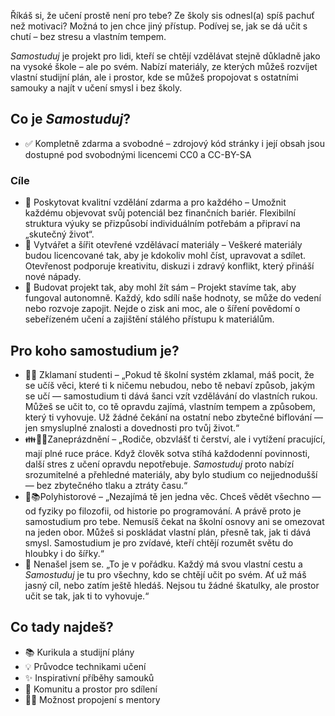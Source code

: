 ---
---

Říkáš si, že učení prostě není pro tebe? Ze školy sis odnesl(a) spíš pachuť než motivaci? Možná to jen chce jiný přístup. Podívej se, jak se dá učit s chutí – bez stresu a vlastním tempem.

 _Samostuduj_ je projekt pro lidi, kteří se chtějí vzdělávat stejně důkladně jako na vysoké škole – ale po svém. Nabízí materiály, ze kterých můžeš rozvíjet vlastní studijní plán, ale i prostor, kde se můžeš propojovat s ostatními samouky a najít v učení smysl i bez školy.
 
## Co je *Samostuduj*?

- ✅ Kompletně zdarma a svobodné – zdrojový kód stránky i její obsah jsou dostupné pod svobodnými licencemi CC0 a CC-BY-SA

### Cíle

- 💫 Poskytovat kvalitní vzdělání zdarma a pro každého – Umožnit každému objevovat svůj potenciál bez finančních bariér. Flexibilní struktura výuky se přizpůsobí individuálním potřebám a připraví na „skutečný život“.
- 💫 Vytvářet a šířit otevřené vzdělávací materiály – Veškeré materiály budou licencované tak, aby je kdokoliv mohl číst, upravovat a sdílet. Otevřenost podporuje kreativitu, diskuzi i zdravý konflikt, který přináší nové nápady.
- 💫 Budovat projekt tak, aby mohl žít sám – Projekt stavíme tak, aby fungoval autonomně. Každý, kdo sdílí naše hodnoty, se může do vedení nebo rozvoje zapojit. Nejde o zisk ani moc, ale o šíření povědomí o sebeřízeném učení a zajištění stálého přístupu k materiálům.

## Pro koho samostudium je?

- 🧑‍🎓 Zklamaní studenti – „Pokud tě školní systém zklamal, máš pocit, že se učíš věci, které ti k ničemu nebudou, nebo tě nebaví způsob, jakým se učí — samostudium ti dává šanci vzít vzdělávání do vlastních rukou. Můžeš se učit to, co tě opravdu zajímá, vlastním tempem a způsobem, který ti vyhovuje. Už žádné čekání na ostatní nebo zbytečné biflování — jen smysluplné znalosti a dovednosti pro tvůj život.“
- 👪🧑‍💼Zaneprázdnění – „Rodiče, obzvlášť ti čerství, ale i vytížení pracující, mají plné ruce práce. Když člověk sotva stíhá každodenní povinnosti, další stres z učení opravdu nepotřebuje. _Samostuduj_ proto nabízí srozumitelné a přehledné materiály, aby bylo studium co nejjednodušší — bez zbytečného tlaku a ztráty času.“
- 🧠📚Polyhistorové – „Nezajímá tě jen jedna věc. Chceš vědět všechno — od fyziky po filozofii, od historie po programování. A právě proto je samostudium pro tebe. Nemusíš čekat na školní osnovy ani se omezovat na jeden obor. Můžeš si poskládat vlastní plán, přesně tak, jak ti dává smysl. Samostudium je pro zvídavé, kteří chtějí rozumět světu do hloubky i do šířky.“
- 🤷 Nenašel jsem se. „To je v pořádku. Každý má svou vlastní cestu a _Samostuduj_ je tu pro všechny, kdo se chtějí učit po svém. Ať už máš jasný cíl, nebo zatím ještě hledáš. Nejsou tu žádné škatulky, ale prostor učit se tak, jak ti to vyhovuje.“

## Co tady najdeš?

- 📚 Kurikula a studijní plány
- 💡 Průvodce technikami učení
- ✨ Inspirativní příběhy samouků
- 👥 Komunitu a prostor pro sdílení
- 🧑‍🏫 Možnost propojení s mentory
